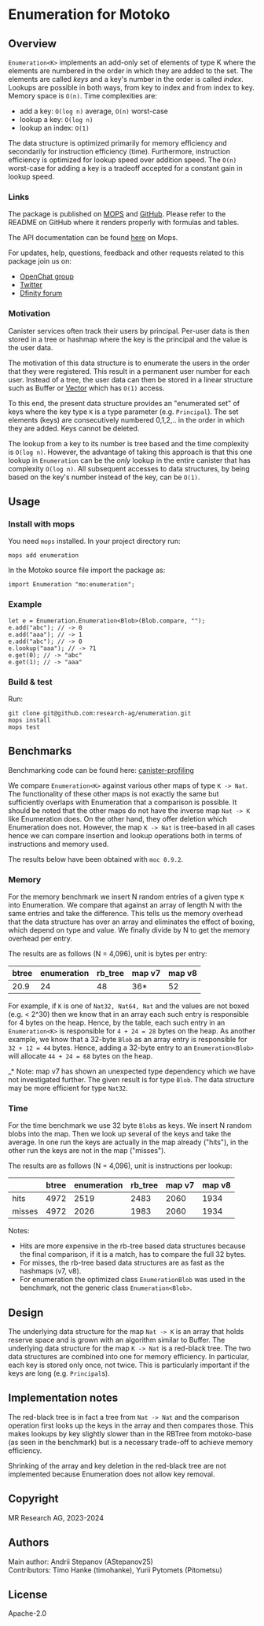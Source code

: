 # Enumeration for Motoko

## Overview

`Enumeration<K>` implements an add-only set of elements of type K where the
elements are numbered in the order in which they are added to the set.
The elements are called *keys* and a key's number in the order is called *index*.
Lookups are possible in both ways, from key to index and from 
index to key.
Memory space is `O(n)`.
Time complexities are:

* add a key: `O(log n)` average, `O(n)` worst-case
* lookup a key: `O(log n)`
* lookup an index: `O(1)`

The data structure is optimized primarily for memory efficiency
and secondarily for instruction efficiency (time).
Furthermore, instruction efficiency is optimized for lookup speed over addition speed.
The `O(n)` worst-case for adding a key is a tradeoff accepted for a constant gain in lookup speed.

### Links

The package is published on [MOPS](https://mops.one/enumeration) and [GitHub](https://github.com/research-ag/enumeration).
Please refer to the README on GitHub where it renders properly with formulas and tables.

The API documentation can be found [here](https://mops.one/enumeration/docs/lib) on Mops.

For updates, help, questions, feedback and other requests related to this package join us on:

* [OpenChat group](https://oc.app/2zyqk-iqaaa-aaaar-anmra-cai)
* [Twitter](https://twitter.com/mr_research_ag)
* [Dfinity forum](https://forum.dfinity.org/)

### Motivation

Canister services often track their users by principal.
Per-user data is then stored in a tree or hashmap where the key is the principal and the value is the user data.

The motivation of this data structure is to enumerate the users in the order that they were registered.
This result in a permanent user number for each user.
Instead of a tree, the user data can then be stored in a linear structure such as Buffer or [Vector](https://mops.one/vector) which has `O(1)` access.

To this end, the present data structure provides an "enumerated set" of keys where the key type `K` is a type parameter (e.g. `Principal`). 
The set elements (keys) are consecutively numbered 0,1,2,.. in the order in which they are added.
Keys cannot be deleted.

The lookup from a key to its number is tree based and the time complexity is `O(log n)`. 
However, the advantage of taking this approach is that this one lookup in `Enumeration` can be the _only_ lookup in the entire canister that has complexity `O(log n)`.
All subsequent accesses to data structures, by being based on the key's number instead of the key, can be `O(1)`.

## Usage

### Install with mops

You need `mops` installed. In your project directory run:
```
mops add enumeration
```

In the Motoko source file import the package as:
```
import Enumeration "mo:enumeration";
```

### Example

```
let e = Enumeration.Enumeration<Blob>(Blob.compare, "");
e.add("abc"); // -> 0
e.add("aaa"); // -> 1
e.add("abc"); // -> 0
e.lookup("aaa"); // -> ?1
e.get(0); // -> "abc"
e.get(1); // -> "aaa"
```
### Build & test

Run:
```
git clone git@github.com:research-ag/enumeration.git
mops install
mops test
```

## Benchmarks

Benchmarking code can be found here: [canister-profiling](https://github.com/research-ag/canister-profiling)

We compare `Enumeration<K>` against various other maps of type `K -> Nat`. The functionality of these other maps is not exactly the same but sufficiently overlaps with Enumeration that a comparison is possible. It should be noted that the other maps do not have the inverse map `Nat -> K` like Enumeration does. On the other hand, they offer deletion which Enumeration does not. However, the map `K -> Nat` is tree-based in all cases hence we can compare insertion and lookup operations both in terms of instructions and memory used.

The results below have been obtained with `moc 0.9.2`.

### Memory

For the memory benchmark we insert N random entries of a given type `K` into Enumeration.
We compare that against an array of length N with the same entries and take the difference.
This tells us the memory overhead that the data structure has over an array and eliminates the effect of boxing, which depend on type and value.
We finally divide by N to get the memory overhead per entry.

The results are as follows (N = 4,096), unit is bytes per entry: 

|btree|enumeration|rb_tree|map v7|map v8|
|---|---|---|---|---|
|20.9|24|48|36*|52|

For example, if `K` is one of `Nat32, Nat64, Nat` and the values are not boxed (e.g. < 2^30) then we know that in an array each such entry is responsible for 4 bytes on the heap. 
Hence, by the table, each such entry in an `Enumeration<K>` is responsible for `4 + 24 = 28` bytes on the heap.
As another example, we know that a 32-byte `Blob` as an array entry is responsible for `32 + 12 = 44` bytes.
Hence, adding a 32-byte entry to an `Enumeration<Blob>` will allocate `44 + 24 = 68` bytes on the heap.

_* Note: map v7 has shown an unexpected type dependency which we have not investigated further.
The given result is for type `Blob`.
The data structure may be more efficient for type `Nat32`.

### Time

For the time benchmark we use 32 byte `Blob`s as keys.
We insert N random blobs into the map.
Then we look up several of the keys and take the average.
In one run the keys are actually in the map already ("hits"),
in the other run the keys are not in the map ("misses").  

The results are as follows (N = 4,096), unit is instructions per lookup: 

||btree|enumeration|rb_tree|map v7|map v8|
|---|---|---|---|---|---|
|hits|4972|2519|2483|2060|1934|
|misses|4972|2026|1983|2060|1934|

Notes:

* Hits are more expensive in the rb-tree based data structures because the final comparison, if it is a match, has to compare the full 32 bytes.
* For misses, the rb-tree based data structures are as fast as the hashmaps (v7, v8).
* For enumeration the optimized class `EnumerationBlob` was used in the benchmark, not the generic class `Enumeration<Blob>`.

## Design

The underlying data structure for the map `Nat -> K` is an array that holds reserve space and is grown with an algorithm similar to Buffer.
The underlying data structure for the map `K -> Nat` is a red-black tree.
The two data structures are combined into one for memory efficiency. 
In particular, each key is stored only once, not twice.
This is particularly important if the keys are long (e.g. `Principal`s).

## Implementation notes

The red-black tree is in fact a tree from `Nat -> Nat` 
and the comparison operation first looks up the keys in the array and then compares those.
This makes lookups by key slightly slower than in the RBTree from motoko-base
(as seen in the benchmark)
but is a necessary trade-off to achieve memory efficiency.

Shrinking of the array and key deletion in the red-black tree are not implemented because Enumeration does not allow key removal. 

## Copyright

MR Research AG, 2023-2024
## Authors

Main author: Andrii Stepanov (AStepanov25)\
Contributors: Timo Hanke (timohanke), Yurii Pytomets (Pitometsu)
## License 

Apache-2.0

